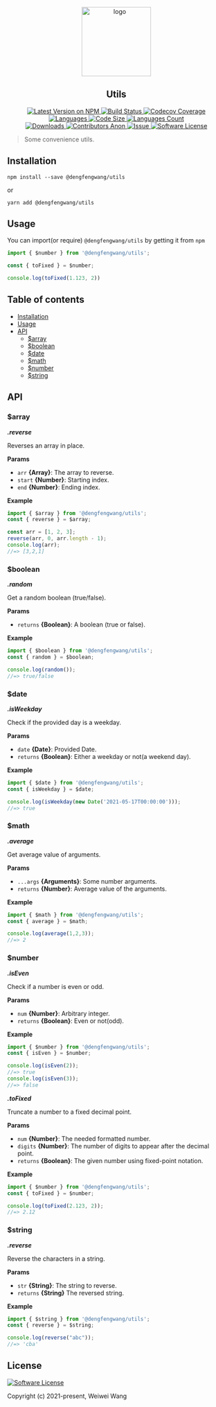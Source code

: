 <p align="center">
    <img width="160" src="https://www.ellow.cn/examples/utils/images/logo.svg" alt="logo">
</p>

<h2 align="center">Utils</h2>

<p align="center">
  <a href="https://npmjs.com/package/@dengfengwang/utils" rel="nofollow">
    <img alt="Latest Version on NPM" src="https://img.shields.io/npm/v/@dengfengwang/utils" style="max-width:100%;">
  </a>
  <a href="https://travis-ci.com/wangweiwei/utils">
    <img alt="Build Status" src="https://travis-ci.com/wangweiwei/utils.svg?branch=main" style="max-width:100%;">
  </a>
  <a href="https://codecov.io/gh/wangweiwei/utils">
    <img alt="Codecov Coverage" src="https://img.shields.io/codecov/c/github/wangweiwei/utils.svg?style=flat-square" style="max-width:100%;">
  </a>
  <a href="https://github.com/wangweiwei/utils">
    <img alt="Languages" src="https://img.shields.io/github/languages/top/wangweiwei/utils" style="max-width:100%;">
  </a>
  <a href="https://github.com/wangweiwei/utils">
    <img alt="Code Size" src="https://img.shields.io/github/languages/code-size/wangweiwei/utils" style="max-width:100%;">
  </a>
  <a href="https://github.com/wangweiwei/utils">
    <img alt="Languages Count" src="https://img.shields.io/github/languages/count/wangweiwei/utils" style="max-width:100%;">
  </a>
  <br/>
  <a href="https://npmjs.com/package/@dengfengwang/utils" >
    <img alt="Downloads" src="https://img.shields.io/npm/dt/@dengfengwang/utils.svg" style="max-width:100%;">
  </a>
  <a href="https://github.com/wangweiwei/utils">
    <img alt="Contributors Anon" src="https://img.shields.io/github/contributors-anon/wangweiwei/utils" style="max-width:100%;">
  </a>
  <a href="https://github.com/wangweiwei/utils/issues">
    <img alt="Issue" src="https://img.shields.io/badge/-help--wanted-brightgreen" style="max-width:100%;">
  </a>
  <a href="https://github.com/wangweiwei/utils/blob/master/LICENSE">
    <img alt="Software License" src="https://img.shields.io/npm/l/@dengfengwang/utils" style="max-width:100%;">
  </a>
</p>



> Some convenience utils.



## **Installation**

```shell
npm install --save @dengfengwang/utils
```

or

```
yarn add @dengfengwang/utils
```



## **Usage**

You can import(or require) `@dengfengwang/utils` by getting it from `npm` 

```typescript
import { $number } from '@dengfengwang/utils';

const { toFixed } = $number;

console.log(toFixed(1.123, 2))
```



## **Table of contents**

* [Installation](#installation)
* [Usage](#usage)
* [API](#api)
    * [$array](#array)
    * [$boolean](#boolean)
    * [$date](#date)
    * [$math](#math)
    * [$number](#number)
    * [$string](#string)



## **API**

### $array

***.reverse***

Reverses an array in place.

**Params**

- `arr` **{Array}**: The array to reverse.
- `start` **{Number}**: Starting index.
- `end` **{Number}**: Ending index.

**Example**

```typescript
import { $array } from '@dengfengwang/utils';
const { reverse } = $array;

const arr = [1, 2, 3];
reverse(arr, 0, arr.length - 1);
console.log(arr);
//=> [3,2,1]
```



### $boolean

***.random***

Get a random boolean (true/false).

**Params**

- `returns` **{Boolean}**: A boolean (true or false).

**Example**

```typescript
import { $boolean } from '@dengfengwang/utils';
const { random } = $boolean;

console.log(random());
//=> true/false
```



### $date

***.isWeekday***

Check if the provided day is a weekday.

**Params**

- `date`  **{Date}**: Provided Date.
- `returns` **{Boolean}**: Either a weekday or not(a weekend day).

**Example**

```typescript
import { $date } from '@dengfengwang/utils';
const { isWeekday } = $date;

console.log(isWeekday(new Date('2021-05-17T00:00:00')));
//=> true
```



### $math

***.average***

Get average value of arguments.

**Params**

- `...args` **{Arguments}**: Some number arguments.
- `returns` **{Number}**: Average value of the arguments.

**Example**

```typescript
import { $math } from '@dengfengwang/utils';
const { average } = $math;

console.log(average(1,2,3));
//=> 2
```



### $number

***.isEven***

Check if a number is even or odd.

**Params**

- `num` **{Number}**: Arbitrary integer.
- `returns` **{Boolean}**: Even or not(odd).

**Example**

```typescript
import { $number } from '@dengfengwang/utils';
const { isEven } = $number;

console.log(isEven(2));
//=> true
console.log(isEven(3));
//=> false
```



***.toFixed***

Truncate a number to a fixed decimal point.

**Params**

- `num` **{Number}**: The needed formatted number.
- `digits` **{Number}**: The number of digits to appear after the decimal point.
- `returns` **{Boolean}**:  The given number using fixed-point notation.

**Example**

```typescript
import { $number } from '@dengfengwang/utils';
const { toFixed } = $number;

console.log(toFixed(2.123, 2));
//=> 2.12
```



### $string

***.reverse***

Reverse the characters in a string.

**Params**

- `str` **{String}**: The string to reverse.
- `returns` **{String}** The reversed string.

**Example**

```typescript
import { $string } from '@dengfengwang/utils';
const { reverse } = $string;

console.log(reverse("abc"));
//=> 'cba'
```



## **License**

[![Software License](https://img.shields.io/badge/license-MIT-brightgreen.svg?style=flat-square)](https://github.com/wangweiwei/utils/blob/master/LICENSE)

Copyright (c) 2021-present, Weiwei Wang 

